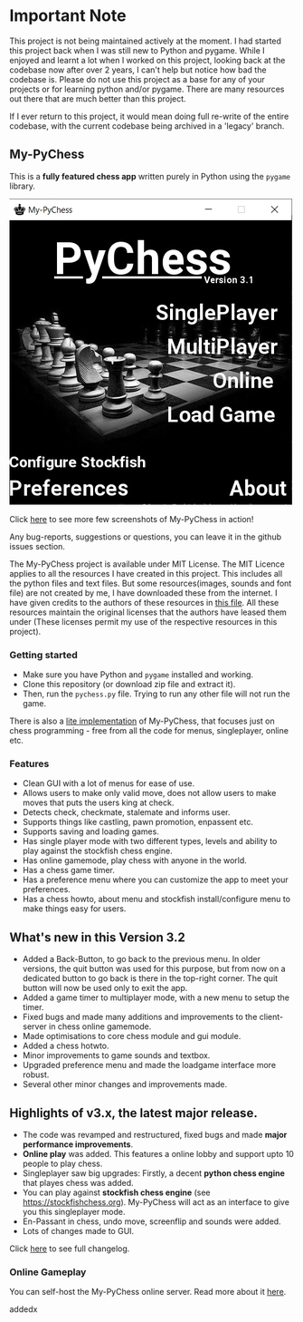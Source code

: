 # Important Note

This project is not being maintained actively at the moment. I had started this
project back when I was still new to Python and pygame. While I enjoyed and
learnt a lot when I worked on this project, looking back at the codebase now
after over 2 years, I can't help but notice how bad the codebase is.
Please do not use this project as a base for any of your projects or for learning
python and/or pygame. There are many resources out there that are much better
than this project.

If I ever return to this project, it would mean doing full re-write of the
entire codebase, with the current codebase being archived in a 'legacy' branch.

## My-PyChess

This is a **fully featured chess app** written purely in Python using the
`pygame` library.

![main image](screenshots/main.jpg)

Click [here](screenshots/screenshots.md) to see more few screenshots of My-PyChess in action!

Any bug-reports, suggestions or questions, you can leave it in the github issues section.

The My-PyChess project is available under MIT License. The MIT Licence applies to all the resources I have created in this project. This includes all the python files and text files. But some resources(images, sounds and font file) are not created by me, I have downloaded these from the internet. I have given credits to the authors of these resources in [this file](res/CREDITS.txt). All these resources maintain the original licenses that the authors have leased them under (These licenses permit my use of the respective resources in this project).

### Getting started

- Make sure you have Python and `pygame` installed and working.
- Clone this repository (or download zip file and extract it).
- Then, run the `pychess.py` file. Trying to run any other file will not run the game.

There is also a [lite implementation](https://github.com/ankith26/My-PyChess-lite/) of My-PyChess, that focuses just on chess programming - free from all the code for menus, singleplayer, online etc.

### Features

- Clean GUI with a lot of menus for ease of use.
- Allows users to make only valid move, does not allow users to make moves that puts the users king at check.
- Detects check, checkmate, stalemate and informs user.
- Supports things like castling, pawn promotion, enpassent etc.
- Supports saving and loading games.
- Has single player mode with two different types, levels and ability to play against the stockfish chess engine.
- Has online gamemode, play chess with anyone in the world.
- Has a chess game timer.
- Has a preference menu where you can customize the app to meet your preferences.
- Has a chess howto, about menu and stockfish install/configure menu to make things easy for users.

## What's new in this Version 3.2
- Added a Back-Button, to go back to the previous menu. In older versions, the quit button was used for this purpose, but from now on a dedicated button to go back is there in the top-right corner. The quit button will now be used only to exit the app.
- Added a game timer to multiplayer mode, with a new menu to setup the timer.
- Fixed bugs and made many additions and improvements to the client-server in chess online gamemode.
- Made optimisations to core chess module and gui module.
- Added a chess hotwto.
- Minor improvements to game sounds and textbox.
- Upgraded preference menu and made the loadgame interface more robust.
- Several other minor changes and improvements made.

## Highlights of v3.x, the latest major release.
- The code was revamped and restructured, fixed bugs and made **major performance improvements**.
- **Online play** was added. This features a online lobby and support upto 10 people to play chess.
- Singleplayer saw big upgrades: Firstly, a decent **python chess engine** that playes chess was added.
- You can play against **stockfish chess engine** (see https://stockfishchess.org). My-PyChess will act as an interface to give you this singleplayer mode.
- En-Passant in chess, undo move, screenflip and sounds were added.
- Lots of changes made to GUI.

Click [here](CHANGELOG.md) to see full changelog.

### Online Gameplay

You can self-host the My-PyChess online server. Read more about it [here](onlinehowto.txt).

addedx
